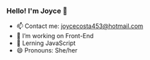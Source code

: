 ### Hello! I'm Joyce 👋

- 📫 Contact me: joycecosta453@hotmail.com
- 🔭 I’m working on Front-End
- 🌱 Lerning JavaScript
- 😄 Pronouns: She/her

